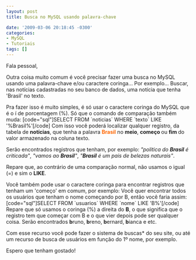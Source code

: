 ```yaml
---
layout: post
title: Busca no MySQL usando palavra-chave

date: '2009-03-06 20:18:45 -0300'
categories:
- MySQL
- Tutoriais
tags: []
---
```

<p>Fala pessoal,</p>
<p>Outra coisa muito comum é você precisar fazer uma busca no MySQL usando uma palavra-chave e/ou caractere coringa... Por exemplo... Buscar, nas notícias cadastradas no seu banco de dados, uma notícia que tenha 'Brasil' no texto.</p>
<p>Pra fazer isso é muito simples, é só usar o caractere coringa do MySQL que é o í de porcentagem (%). Só que o comando de comparação também muda:
[code="sql"]SELECT FROM `noticias` WHERE `texto` LIKE '%Brasil%'[/code]
Com isso você poderá localizar qualquer registro, da tabela de <strong>notícias</strong>, que tenha a palavra <span style="color: #ff6600;"><strong>Brasil</strong></span> no <strong>meio</strong>, <strong>começo </strong>ou <strong>fim </strong>do valor armazenado na coluna texto.</p>
<p>Serão encontrados registros que tenham, por exemplo: <em>"política do <strong>Brasil</strong> é criticada"</em>, <em>"vamos ao <strong>Brasil</strong>"</em>, <em>"<strong>Brasil</strong> é um pais de belezas naturais"</em>.</p>
<p>Repare que, ao contrário de uma comparação normal, não usamos o igual (=) e sim o <strong>LIKE</strong>.</p>
<p>Você também pode usar o caractere coringa para encontrar registros que tenham um 'começo' em comum, por exemplo: Você quer encontrar todos os usuários que tenham o nome começando por B, então você faria assim:
[code="sql"]SELECT FROM `usuarios` WHERE `nome` LIKE 'B%'[/code]
Repare que só usamos o coringa (%) a direita do <strong>B</strong>, o que significa que o registro tem que começar com B e o que vier depois pode ser qualquer coisa. Serão encontrados <strong>b</strong>runo, <strong>b</strong>reno, <strong>b</strong>ernard, <strong>b</strong>ianca e etc.</p>
<p>Com esse recurso você pode fazer o sistema de buscas* do seu site, ou até um recurso de busca de usuários em função do 1º nome, por exemplo.</p>
<p>Espero que tenham gostado!</p>
